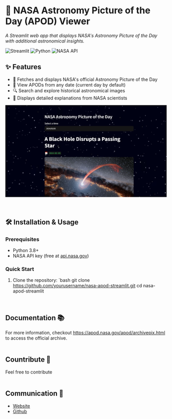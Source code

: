 # 🌌 NASA Astronomy Picture of the Day (APOD) Viewer

*A Streamlit web app that displays NASA's Astronomy Picture of the Day with additional astronomical insights.*

![Streamlit](https://img.shields.io/badge/Streamlit-FF4B4B?style=for-the-badge&logo=Streamlit&logoColor=white)
![Python](https://img.shields.io/badge/Python-3776AB?style=for-the-badge&logo=python&logoColor=white)
![NASA API](https://img.shields.io/badge/NASA_API-0B3D91?style=for-the-badge&logo=nasa&logoColor=white)

## ✨ Features

- 🚀 Fetches and displays NASA's official Astronomy Picture of the Day
- 📅 View APODs from any date (current day by default)
- 🔍 Search and explore historical astronomical images
- 📝 Displays detailed explanations from NASA scientists

![banner.png](.thumbnail/banner.png)


<br>

## 🛠️ Installation & Usage

### Prerequisites
- Python 3.8+
- NASA API key (free at [api.nasa.gov](https://api.nasa.gov))

### Quick Start
1. Clone the repository:
   `bash
   git clone https://github.com/yourusername/nasa-apod-streamlit.git
   cd nasa-apod-streamlit

<br>

## Documentation 📚
For more information, checkout https://apod.nasa.gov/apod/archivepix.html to access the official archive.
<br><br>


## Countribute 🤝
Feel free to contribute
<br><br>


## Communication 💌
* [Website](https://www.pariya-tavangar.ir)
* [Github](https://github.com/Ptavangar)

